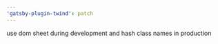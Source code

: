 ```yaml
---
'gatsby-plugin-twind': patch
---
```


use dom sheet during development and hash class names in production
